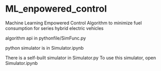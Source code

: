 # ML_enpowered_control
Machine Learning Empowered Control Algorithm to minimize fuel consumption for series hybrid electric vehicles


algorithm api in pythonfile/SimFunc.py

python simulator is in Simulator.ipynb

There is a self-built simulator in Simulator.py
To use this simulator, open Simulator.ipynb
